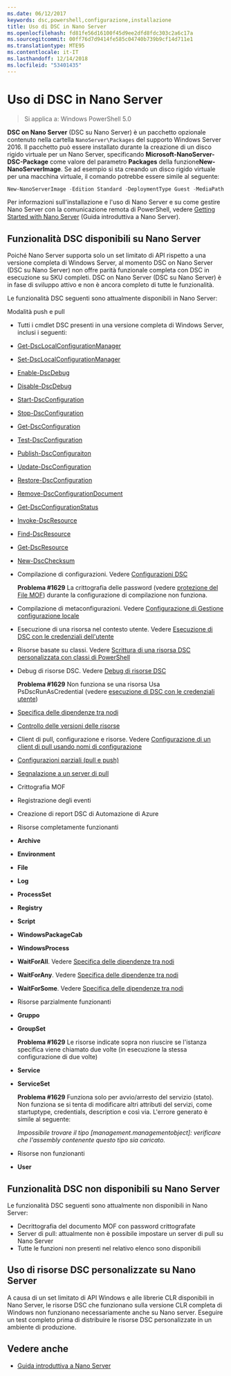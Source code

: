 ```yaml
---
ms.date: 06/12/2017
keywords: dsc,powershell,configurazione,installazione
title: Uso di DSC in Nano Server
ms.openlocfilehash: fd81fe56d16100f45d9ee2dfd8fdc303c2a6c17a
ms.sourcegitcommit: 00ff76d7d9414fe585c04740b739b9cf14d711e1
ms.translationtype: MTE95
ms.contentlocale: it-IT
ms.lasthandoff: 12/14/2018
ms.locfileid: "53401435"
---
```

# <a name="using-dsc-on-nano-server"></a>Uso di DSC in Nano Server

> Si applica a: Windows PowerShell 5.0

**DSC on Nano Server** (DSC su Nano Server) è un pacchetto opzionale contenuto nella cartella `NanoServer\Packages` del supporto Windows Server 2016. Il pacchetto può essere installato durante la creazione di un disco rigido virtuale per un Nano Server, specificando **Microsoft-NanoServer-DSC-Package** come valore del parametro **Packages** della funzione**New-NanoServerImage**. Se ad esempio si sta creando un disco rigido virtuale per una macchina virtuale, il comando potrebbe essere simile al seguente:

```powershell
New-NanoServerImage -Edition Standard -DeploymentType Guest -MediaPath f:\ -BasePath .\Base -TargetPath .\Nano1\Nano.vhd -ComputerName Nano1 -Packages Microsoft-NanoServer-DSC-Package
```

Per informazioni sull'installazione e l'uso di Nano Server e su come gestire Nano Server con la comunicazione remota di PowerShell, vedere [Getting Started with Nano Server](/windows-server/get-started/getting-started-with-nano-server) (Guida introduttiva a Nano Server).

## <a name="dsc-features-available-on-nano-server"></a>Funzionalità DSC disponibili su Nano Server

Poiché Nano Server supporta solo un set limitato di API rispetto a una versione completa di Windows Server, al momento DSC on Nano Server (DSC su Nano Server) non offre parità funzionale completa con DSC in esecuzione su SKU completi. DSC on Nano Server (DSC su Nano Server) è in fase di sviluppo attivo e non è ancora completo di tutte le funzionalità.

Le funzionalità DSC seguenti sono attualmente disponibili in Nano Server:

Modalità push e pull

- Tutti i cmdlet DSC presenti in una versione completa di Windows Server, inclusi i seguenti:
- [Get-DscLocalConfigurationManager](/powershell/module/PSDesiredStateConfiguration/Get-DscLocalConfigurationManager)
- [Set-DscLocalConfigurationManager](/powershell/module/PSDesiredStateConfiguration/Set-DscLocalConfigurationManager)
- [Enable-DscDebug](/powershell/module/PSDesiredStateConfiguration/Enable-DscDebug)
- [Disable-DscDebug](/powershell/module/PSDesiredStateConfiguration/Disable-DscDebug)
- [Start-DscConfiguration](/powershell/module/psdesiredstateconfiguration/start-dscconfiguration)
- [Stop-DscConfiguration](/powershell/module/PSDesiredStateConfiguration/Stop-DscConfiguration)
- [Get-DscConfiguration](/powershell/module/PSDesiredStateConfiguration/Get-DscConfiguration)
- [Test-DscConfiguration](/powershell/module/psdesiredstateconfiguration/Test-DSCConfiguration)
- [Publish-DscConfiguraiton](/powershell/module/PSDesiredStateConfiguration/Publish-DscConfiguration)
- [Update-DscConfiguration](/powershell/module/PSDesiredStateConfiguration/Update-DscConfiguration)
- [Restore-DscConfiguration](/powershell/module/PSDesiredStateConfiguration/Restore-DscConfiguration)
- [Remove-DscConfigurationDocument](/powershell/module/PSDesiredStateConfiguration/Remove-DscConfigurationDocument)
- [Get-DscConfigurationStatus](/powershell/module/PSDesiredStateConfiguration/Get-DscConfigurationStatus)
- [Invoke-DscResource](/powershell/module/PSDesiredStateConfiguration/Invoke-DscResource)
- [Find-DscResource](https://technet.microsoft.com/en-us/library/mt517874.aspx)
- [Get-DscResource](/powershell/module/PSDesiredStateConfiguration/Get-DscResource)
- [New-DscChecksum](/powershell/module/PSDesiredStateConfiguration/New-DSCCheckSum)

- Compilazione di configurazioni. Vedere [Configurazioni DSC](../configurations/configurations.md)

  **Problema #1629** La crittografia delle password (vedere [protezione del File MOF](../pull-server/secureMOF.md)) durante la configurazione di compilazione non funziona.

- Compilazione di metaconfigurazioni. Vedere [Configurazione di Gestione configurazione locale](../managing-nodes/metaConfig.md)

- Esecuzione di una risorsa nel contesto utente. Vedere [Esecuzione di DSC con le credenziali dell'utente](../configurations/runAsUser.md)

- Risorse basate su classi. Vedere [Scrittura di una risorsa DSC personalizzata con classi di PowerShell](../resources/authoringResourceClass.md)

- Debug di risorse DSC. Vedere [Debug di risorse DSC](../troubleshooting/debugResource.md)

  **Problema #1629** Non funziona se una risorsa Usa PsDscRunAsCredential (vedere [esecuzione di DSC con le credenziali utente](../configurations/runAsUser.md))

- [Specifica delle dipendenze tra nodi](../configurations/crossNodeDependencies.md)

- [Controllo delle versioni delle risorse](../configurations/sxsResource.md)

- Client di pull, configurazione e risorse. Vedere [Configurazione di un client di pull usando nomi di configurazione](../pull-server/pullClientConfigNames.md)

- [Configurazioni parziali (pull e push)](../pull-server/partialConfigs.md)

- [Segnalazione a un server di pull](../pull-server/reportServer.md)

- Crittografia MOF

- Registrazione degli eventi

- Creazione di report DSC di Automazione di Azure

- Risorse completamente funzionanti

- **Archive**
- **Environment**
- **File**
- **Log**
- **ProcessSet**
- **Registry**
- **Script**
- **WindowsPackageCab**
- **WindowsProcess**
- **WaitForAll**. Vedere [Specifica delle dipendenze tra nodi](../configurations/crossNodeDependencies.md)
- **WaitForAny**. Vedere [Specifica delle dipendenze tra nodi](../configurations/crossNodeDependencies.md)
- **WaitForSome**. Vedere [Specifica delle dipendenze tra nodi](../configurations/crossNodeDependencies.md)

- Risorse parzialmente funzionanti
- **Gruppo**
- **GroupSet**

  **Problema #1629** Le risorse indicate sopra non riuscire se l'istanza specifica viene chiamato due volte (in esecuzione la stessa configurazione di due volte)

- **Service**
- **ServiceSet**

  **Problema #1629** Funziona solo per avvio/arresto del servizio (stato). Non funziona se si tenta di modificare altri attributi del servizi, come startuptype, credentials, description e così via. L'errore generato è simile al seguente:

  *Impossibile trovare il tipo [management.managementobject]: verificare che l'assembly contenente questo tipo sia caricato.*

- Risorse non funzionanti
- **User**

## <a name="dsc-features-not-available-on-nano-server"></a>Funzionalità DSC non disponibili su Nano Server

Le funzionalità DSC seguenti sono attualmente non disponibili in Nano Server:

- Decrittografia del documento MOF con password crittografate
- Server di pull: attualmente non è possibile impostare un server di pull su Nano Server
- Tutte le funzioni non presenti nel relativo elenco sono disponibili

## <a name="using-custom-dsc-resources-on-nano-server"></a>Uso di risorse DSC personalizzate su Nano Server

A causa di un set limitato di API Windows e alle librerie CLR disponibili in Nano Server, le risorse DSC che funzionano sulla versione CLR completa di Windows non funzionano necessariamente anche su Nano server.
Eseguire un test completo prima di distribuire le risorse DSC personalizzate in un ambiente di produzione.

## <a name="see-also"></a>Vedere anche

- [Guida introduttiva a Nano Server](/windows-server/get-started/getting-started-with-nano-server)
